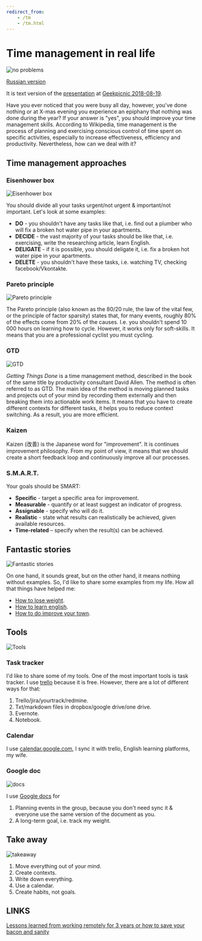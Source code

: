 ```yaml
---
redirect_from:
    - /tm
    - /tm.html
---
```

# Time management in real life

![no problems](assets/tm-noproblems.png?raw=true "no problems")

[Russian version](time-management-irl-ru.md)

It is text version of the [presentation](https://cloud.mail.ru/public/BsRX/gJfQUEuEm) at [Geekpicnic 2018-08-19](https://vk.com/geekpicnicspb2018).

Have you ever noticed that you were busy all day, however, you've done nothing or at X-mas evening you experience an epiphany that nothing was done during the year? If your answer is "yes", you should improve your time management skills. According to Wikipedia, time management is the process of planning and exercising conscious control of time spent on specific activities, especially to increase effectiveness, efficiency and productivity. Nevertheless, how can we deal with it?

## Time management approaches

### Eisenhower box

![Eisenhower box](assets/tm-exisenhower-box.png?raw=true "Eisenhower box")

You should divide all your tasks urgent/not urgent & important/not important. Let's look at some examples:

* **DO** - you shouldn't have any tasks like that, i.e. find out a plumber who will fix a broken hot water pipe in your apartments.
* **DECIDE** - the vast majority of your tasks should be like that, i.e. exercising, write the researching article, learn English.
* **DELIGATE** - if it is possible, you should deligate it, i.e. fix a broken hot water pipe in your apartments.
* **DELETE** - you shouldn't have these tasks, i.e. watching TV, checking facebook/Vkontakte.

### Pareto principle

![Pareto principle](assets/tm-pareto-principle.png?raw=true "Pareto principle")

The Pareto principle (also known as the 80/20 rule, the law of the vital few, or the principle of factor sparsity) states that, for many events, roughly 80% of the effects come from 20% of the causes. I.e. you shouldn't spend 10 000 hours on learning how to cycle. However, it works only for soft-skills. It means that you are a professional cyclist you must cycling.

### GTD

![GTD](assets/tm-gtd.png?raw=true "GTD")

*Getting Things Done* is a time management method, described in the book of the same title by productivity consultant David Allen. The method is often referred to as GTD. The main idea of the method is moving planned tasks and projects out of your mind by recording them externally and then breaking them into actionable work items. It means that you have to create different contexts for different tasks, it helps you to reduce context switching. As a result, you are more efficient.

### Kaizen

Kaizen (改善) is the Japanese word for "improvement". It is continues improvement philosophy. From my point of view, it means that we should create a short feedback loop and continuously improve all our processes.

### S.M.A.R.T.

Your goals should be SMART:

* **Specific** - target a specific area for improvement.
* **Measurable** - quantify or at least suggest an indicator of progress.
* **Assignable** - specify who will do it.
* **Realistic** - state what results can realistically be achieved, given available resources.
* **Time-related** – specify when the result(s) can be achieved.

## Fantastic stories

![Fantastic stories](assets/tm-fantastic-story.png?raw=true "Fantastic stories")

On one hand, it sounds great, but on the other hand, it means nothing without examples. So, I'd like to share some examples from my life. How all that things have helped me:

* [How to lose weight](http://www.goncharov.xyz/life/how-to-english-en.html).
* [How to learn english](http://www.goncharov.xyz/life/how-to-lose-weight-en.html).
* [How to do improve your town](http://www.goncharov.xyz/life/how-to-mange-tasks-en.html).

## Tools

![Tools](assets/tm-tools.png?raw=true "Tools")

### Task tracker

I'd like to share some of my tools. One of the most important tools is task tracker. I use [trello](https://trello.com) because it is free. However, there are a lot of different ways for that:

1. Trello/jira/yourtrack/redmine.
2. Txt/markdown files in dropbox/google drive/one drive.
3. Evernote.
4. Notebook.

### Calendar

I use [calendar.google.com](https://calendar.google.com), I sync it with trello, English learning platforms, my wife.

### Google doc

![docs](assets/tm-googledoc.png?raw=true "docs")

I use [Google docs](https://docs.google.com) for

1. Planning events in the group, because you don't need sync it & everyone use the same version of the document as you.
2. A long-term goal, i.e. track my weight.

## Take away

![takeaway](assets/tm-takeaway.png?raw=true "takeaway")

1. Move everything out of your mind.
2. Create contexts.
3. Write down everything.
4. Use a calendar.
5. Create habits, not goals.

## LINKS

[Lessons learned from working remotely for 3 years or how to save your bacon and sanity](remote-work-en.md)